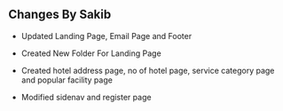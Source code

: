 ## Changes By Sakib
* Updated Landing Page, Email Page and Footer
* Created New Folder For Landing Page

* Created hotel address page, no of hotel page, service category page and popular facility page
* Modified sidenav and register page